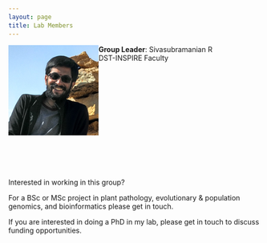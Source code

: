 ```yaml
---
layout: page
title: Lab Members
---
```



**Group Leader**: Sivasubramanian R <img align="left" src="/img/photo.png" />  
DST-INSPIRE Faculty

&nbsp;

&nbsp;

&nbsp;

&nbsp;

&nbsp;

&nbsp;

&nbsp;

Interested in working in this group?

For a BSc or MSc project in plant pathology, evolutionary & population genomics, and bioinformatics please get in touch.

If you are interested in doing a PhD in my lab, please get in touch to discuss funding opportunities.

